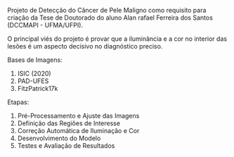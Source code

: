 Projeto de Detecção do Câncer de Pele Maligno como requisito para criação da Tese de Doutorado do aluno Alan rafael Ferreira dos Santos (DCCMAPI - UFMA/UFPI).

O principal viés do projeto é provar que a iluminância e a cor no interior das lesões é um aspecto decisivo no diagnóstico preciso.

Bases de Imagens:

  1. ISIC (2020)
  2. PAD-UFES
  3. FitzPatrick17k
  
Etapas:

  1. Pré-Processamento e Ajuste das Imagens
  2. Definição das Regiões de Interesse
  3. Correção Automática de Iluminação e Cor
  4. Desenvolvimento do Modelo 
  5. Testes e Avaliação de Resultados 
